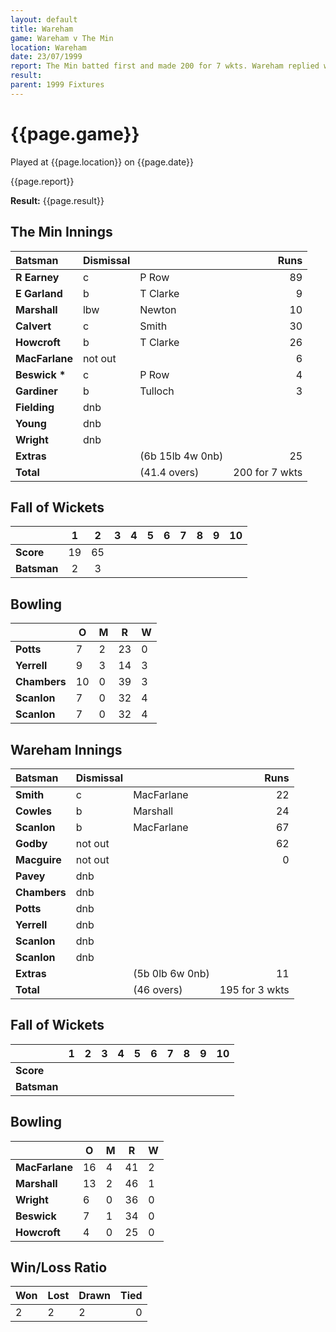 ```yaml
---
layout: default
title: Wareham
game: Wareham v The Min
location: Wareham
date: 23/07/1999
report: The Min batted first and made 200 for 7 wkts. Wareham replied with
result: 
parent: 1999 Fixtures
---
```


# {{page.game}}

Played at {{page.location}} on {{page.date}}

{{page.report}}

**Result:** {{page.result}}


## The Min Innings

| Batsman | Dismissal |  | Runs |
|:---|:---|---|---:|
| **R Earney** | c | P Row | 89 |
| **E Garland** | b | T Clarke | 9 |
| **Marshall** | lbw | Newton | 10 |
| **Calvert** | c | Smith | 30 |
| **Howcroft** | b | T Clarke | 26 |
| **MacFarlane** | not out |  | 6 |
| **Beswick &#42;** | c | P Row | 4 |
| **Gardiner** | b | Tulloch | 3 |
| **Fielding** | dnb |  |  |
| **Young** | dnb |  |  |
| **Wright** | dnb |  |  |
| **Extras** | | (6b 15lb 4w 0nb) | 25 |
| **Total** | | (41.4 overs) | 200 for 7 wkts |

## Fall of Wickets

| | 1 | 2 | 3 | 4 | 5 | 6 | 7 | 8 | 9 | 10 |
|---|:---:|:---:|:---:|:---:|:---:|:---:|:---:|:---:|:---:|:---:|
| **Score** | 19 | 65 |  |  |  |  |  |  |  |  |
| **Batsman** | 2 | 3 |  |  |  |  |  |  |  |  |

## Bowling

| | O | M | R | W |
|---|---|---|---|---|
| **Potts** | 7 | 2 | 23 | 0 |
| **Yerrell** | 9 | 3 | 14 | 3 |
| **Chambers** | 10 | 0 | 39 | 3 |
| **Scanlon** | 7 | 0 | 32 | 4 |
| **Scanlon** | 7 | 0 | 32 | 4 |

## Wareham Innings

| Batsman | Dismissal |  | Runs |
|:---|:---|---|---:|
| **Smith** | c | MacFarlane | 22 |
| **Cowles** | b | Marshall | 24 |
| **Scanlon** | b | MacFarlane | 67 |
| **Godby** | not out |  | 62 |
| **Macguire** | not out |  | 0 |
| **Pavey** | dnb |  |  |
| **Chambers** | dnb |  |  |
| **Potts** | dnb |  |  |
| **Yerrell** | dnb |  |  |
| **Scanlon** | dnb |  |  |
| **Scanlon** | dnb |  |  |
| **Extras** | | (5b 0lb 6w 0nb) | 11 |
| **Total** | | (46 overs) | 195 for 3 wkts |

## Fall of Wickets

| | 1 | 2 | 3 | 4 | 5 | 6 | 7 | 8 | 9 | 10 |
|---|:---:|:---:|:---:|:---:|:---:|:---:|:---:|:---:|:---:|:---:|
| **Score** |  |  |  |  |  |  |  |  |  |  |
| **Batsman** |  |  |  |  |  |  |  |  |  |  |

## Bowling

| | O | M | R | W |
|---|---|---|---|---|
| **MacFarlane** | 16 | 4 | 41 | 2 |
| **Marshall** | 13 | 2 | 46 | 1 |
| **Wright** | 6 | 0 | 36 | 0 |
| **Beswick** | 7 | 1 | 34 | 0 |
| **Howcroft** | 4 | 0 | 25 | 0 |

## Win/Loss Ratio

| Won | Lost | Drawn | Tied |
|:---|:---|:---|---:|
| 2 | 2 | 2 | 0 |